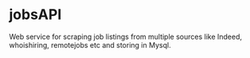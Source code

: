 # jobsAPI
Web service for scraping job listings from multiple sources like Indeed, whoishiring, remotejobs etc and storing in Mysql. 
